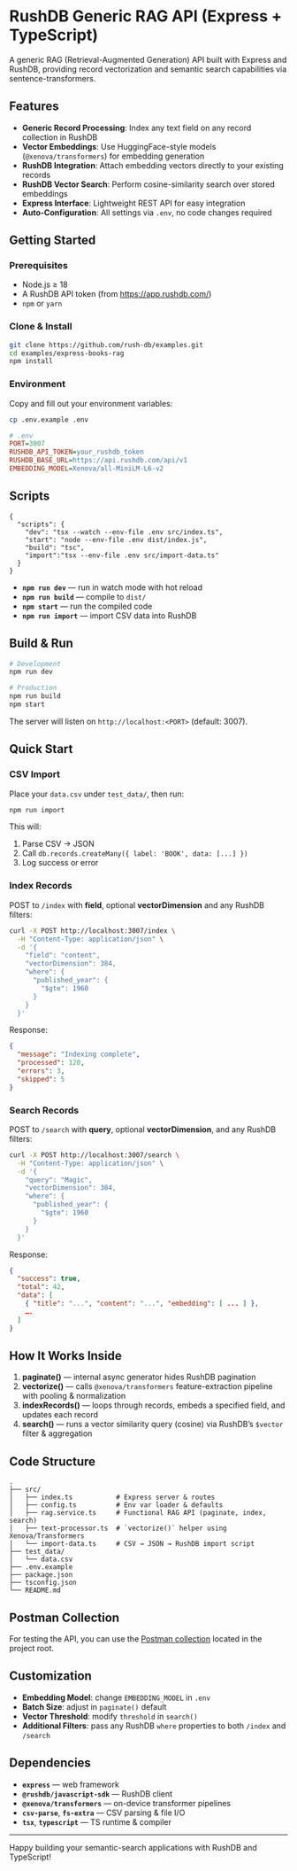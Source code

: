 # RushDB Generic RAG API (Express + TypeScript)

A generic RAG (Retrieval-Augmented Generation) API built with Express and RushDB, providing record vectorization and semantic search capabilities via sentence-transformers.

## Features

- **Generic Record Processing**: Index any text field on any record collection in RushDB  
- **Vector Embeddings**: Use HuggingFace-style models (`@xenova/transformers`) for embedding generation  
- **RushDB Integration**: Attach embedding vectors directly to your existing records  
- **RushDB Vector Search**: Perform cosine-similarity search over stored embeddings  
- **Express Interface**: Lightweight REST API for easy integration  
- **Auto-Configuration**: All settings via `.env`, no code changes required  

## Getting Started

### Prerequisites

- Node.js ≥ 18  
- A RushDB API token (from https://app.rushdb.com/)  
- `npm` or `yarn`  

### Clone & Install

```bash
git clone https://github.com/rush-db/examples.git
cd examples/express-books-rag
npm install
```

### Environment

Copy and fill out your environment variables:

```bash
cp .env.example .env
```

```ini
# .env
PORT=3007
RUSHDB_API_TOKEN=your_rushdb_token
RUSHDB_BASE_URL=https://api.rushdb.com/api/v1
EMBEDDING_MODEL=Xenova/all-MiniLM-L6-v2
```

## Scripts

```jsonc
{
  "scripts": {
    "dev": "tsx --watch --env-file .env src/index.ts",
    "start": "node --env-file .env dist/index.js",
    "build": "tsc",
    "import":"tsx --env-file .env src/import-data.ts"
  }
}
```

- **`npm run dev`** — run in watch mode with hot reload  
- **`npm run build`** — compile to `dist/`  
- **`npm start`** — run the compiled code  
- **`npm run import`** — import CSV data into RushDB  

## Build & Run

```bash
# Development
npm run dev

# Production
npm run build
npm start
```

The server will listen on `http://localhost:<PORT>` (default: 3007).

## Quick Start

### CSV Import

Place your `data.csv` under `test_data/`, then run:

```bash
npm run import
```

This will:
1. Parse CSV → JSON
2. Call `db.records.createMany({ label: 'BOOK', data: [...] })`
3. Log success or error

### Index Records

POST to `/index` with **field**, optional **vectorDimension** and any RushDB filters:

```bash
curl -X POST http://localhost:3007/index \
  -H "Content-Type: application/json" \
  -d '{
    "field": "content",
    "vectorDimension": 384,
    "where": {
      "published_year": {
        "$gte": 1960
      }
    }
  }'
```

Response:

```json
{
  "message": "Indexing complete",
  "processed": 120,
  "errors": 3,
  "skipped": 5
}
```

### Search Records

POST to `/search` with **query**, optional **vectorDimension**, and any RushDB filters:

```bash
curl -X POST http://localhost:3007/search \
  -H "Content-Type: application/json" \
  -d '{
    "query": "Magic",
    "vectorDimension": 384,
    "where": {
      "published_year": {
        "$gte": 1960
      }
    }
  }'
```

Response:

```json
{
  "success": true,
  "total": 42,
  "data": [
    { "title": "...", "content": "...", "embedding": [ ... ] },
    ….
  ]
}
```

## How It Works Inside

1. **paginate()** — internal async generator hides RushDB pagination  
2. **vectorize()** — calls `@xenova/transformers` feature-extraction pipeline with pooling & normalization  
3. **indexRecords()** — loops through records, embeds a specified field, and updates each record  
4. **search()** — runs a vector similarity query (cosine) via RushDB’s `$vector` filter & aggregation  

## Code Structure

```
.
├── src/
│   ├── index.ts           # Express server & routes
│   ├── config.ts          # Env var loader & defaults
│   ├── rag.service.ts     # Functional RAG API (paginate, index, search)
│   ├── text-processor.ts  # `vectorize()` helper using Xenova/Transformers
│   └── import-data.ts     # CSV → JSON → RushDB import script
├── test_data/
│   └── data.csv
├── .env.example
├── package.json
├── tsconfig.json
└── README.md
```

## Postman Collection
For testing the API, you can use the [Postman collection](./RushDB%20Express%20RAG%20API.postman_collection.json) located in the project root.

## Customization

- **Embedding Model**: change `EMBEDDING_MODEL` in `.env`  
- **Batch Size**: adjust in `paginate()` default  
- **Vector Threshold**: modify `threshold` in `search()`  
- **Additional Filters**: pass any RushDB `where` properties to both `/index` and `/search`  

## Dependencies

- **`express`** — web framework  
- **`@rushdb/javascript-sdk`** — RushDB client  
- **`@xenova/transformers`** — on-device transformer pipelines  
- **`csv-parse`**, **`fs-extra`** — CSV parsing & file I/O  
- **`tsx`**, **`typescript`** — TS runtime & compiler  

---

Happy building your semantic-search applications with RushDB and TypeScript!
